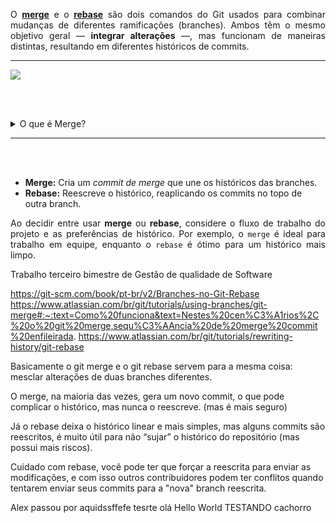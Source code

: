 <p align="justify"> O <a href="https://git-scm.com/docs/git-merge"><strong>merge</strong></a> e o <a href="https://git-scm.com/docs/git-rebase"><strong>rebase</strong></a> são dois comandos do Git usados para combinar mudanças de diferentes ramificações (branches). Ambos têm o mesmo objetivo geral — <strong>integrar alterações</strong> —, mas funcionam de maneiras distintas, resultando em diferentes históricos de commits. </p>

--- 

 <a href="https://github.com/jose-alexx">
    <img align="center" src="https://raw.githubusercontent.com/gist/jose-alexx/46db7915f5fcea4e0a93a27e3879dbff/raw/2e041a4a617fc224827786d5a57d11dd49391af7/apresentacao-merge-rebase.svg">
  </a> 

<br> <br>

<details align="left">
  <summary color="#FFBD59">O que é Merge?</summary>

  - O **merge** combina as mudanças de uma branch em outra, criando um **commit de merge** que une os históricos das branches. Ele preserva o histórico completo de ambas as branches.

  - ```plaintext
  main:     A --- B --- M
                  \     
  feature-branch:     C --- D
  ```
</details>

---

<details align="left">
  <summary color="#FFBD59">O que é Rebase?</summary>

  - O **rebase** reaplica os commits de uma branch no topo de outra, criando um histórico linear. Ele reescreve os commits da branch atual.

  - ```plaintext
  main:     A --- B
                \
  feature-branch:   C --- D
  ```
</details>

---



<br> <br>


<ul>
  <li><strong>Merge:</strong> Cria um <em>commit de merge</em> que une os históricos das branches.</li>
  <li><strong>Rebase:</strong> Reescreve o histórico, reaplicando os commits no topo de outra branch.</li>
</ul>

<p align="justify">
Ao decidir entre usar <strong>merge</strong> ou <strong>rebase</strong>, considere o fluxo de trabalho do projeto e as preferências de histórico. Por exemplo, o <code>merge</code> é ideal para trabalho em equipe, enquanto o <code>rebase</code> é ótimo para um histórico mais limpo.
</p>


Trabalho terceiro bimestre de Gestão de qualidade de Software

https://git-scm.com/book/pt-br/v2/Branches-no-Git-Rebase
https://www.atlassian.com/br/git/tutorials/using-branches/git-merge#:~:text=Como%20funciona&text=Nestes%20cen%C3%A1rios%2C%20o%20git%20merge,sequ%C3%AAncia%20de%20merge%20commit%20enfileirada.
https://www.atlassian.com/br/git/tutorials/rewriting-history/git-rebase

Basicamente o git merge e o git rebase servem para a mesma coisa: mesclar alterações de duas branches diferentes.

O merge, na maioria das vezes, gera um novo commit, o que pode complicar o histórico, mas nunca o reescreve. (mas é mais seguro)

Já o rebase deixa o histórico linear e mais simples, mas alguns commits são reescritos, é muito útil para não “sujar” o histórico do repositório (mas possui mais riscos).

Cuidado com rebase, você pode ter que forçar a reescrita para enviar as modificações, e com isso outros contribuidores podem ter conflitos quando tentarem enviar seus commits para a "nova" branch reescrita.

Alex passou por aquidssffefe
tesrte
olá
Hello World
TESTANDO
cachorro